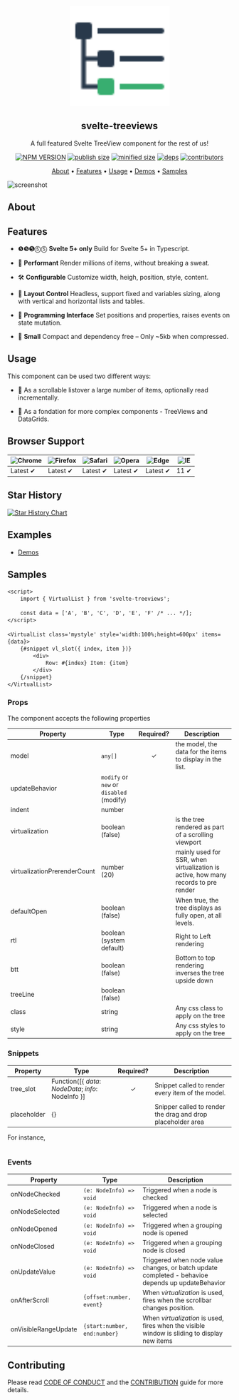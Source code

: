 <p align="center"><img src="./static/favicon.svg" alt="Logo" width="225"></p>
<h2 align="center">svelte-treeviews</h2>
<p align="center">A full featured Svelte TreeView component for the rest of us!</p>

<p align="center">
  <a href="https://badgen.net/npm/v/svelte-treeviews"><img src="https://badgen.net/npm/v/svelte-treeviews" alt="NPM VERSION"></a>
  <a href="https://badgen.net/packagephobia/publish/svelte-treeviews"><img src="https://badgen.net/packagephobia/publish/svelte-treeviews" alt="publish size"></a>
  <a href="https://badgen.net/packagephobia/publish/svelte-treeviews"><img src="https://orefalo.github.io/svelte-treeviews/minified-size-badge.svg" alt="minified size"></a>
    <a href="https://orefalo.github.io/svelte-treeviews/minified-size-badge.svg"><img src="https://badgen.net/bundlephobia/dependency-count/svelte-treeviews" alt="deps"></a>
      <a href="https://badgen.net/github/contributors/orefalo/svelte-treeviews"><img src="https://badgen.net/github/contributors/orefalo/svelte-treeviews" alt="contributors"></a>
</p>
<p align="center">
  <a href="#about">About</a> •
  <a href="#features">Features</a> •
  <a href="#usage">Usage</a> •
  <a href="#demos">Demos</a> •
  <a href="#samples">Samples</a>
</p>


![screenshot](./static/screenshot.png)



## About



## Features

- ❺❺➎⓹⓹ **Svelte 5+ only**
  Build for Svelte 5+ in Typescript.

- 🚀 **Performant**
  Render millions of items, without breaking a sweat.

- 🛠 **Configurable**
  Customize width, heigh, position, style, content.
  
- 💠 **Layout Control**
  Headless, support fixed and variables sizing, along with vertical and horizontal lists and tables.

- 🧩 **Programming Interface**
  Set positions and properties, raises events on state mutation.

- 💼 **Small**
  Compact and dependency free – Only ~5kb when compressed.

## Usage

This component can be used two different ways:

- 🤖 As a scrollable listover a large number of items, optionally read incrementally.

- 🧠 As a fondation for more complex components - TreeViews and DataGrids.

## Browser Support

| ![Chrome](https://raw.github.com/alrra/browser-logos/master/src/chrome/chrome_48x48.png) | ![Firefox](https://raw.github.com/alrra/browser-logos/master/src/firefox/firefox_48x48.png) | ![Safari](https://raw.github.com/alrra/browser-logos/master/src/safari/safari_48x48.png) | ![Opera](https://raw.github.com/alrra/browser-logos/master/src/opera/opera_48x48.png) | ![Edge](https://raw.github.com/alrra/browser-logos/master/src/edge/edge_48x48.png) | ![IE](https://raw.github.com/alrra/browser-logos/master/src/archive/internet-explorer_9-11/internet-explorer_9-11_48x48.png) |
| ---------------------------------------------------------------------------------------- | ------------------------------------------------------------------------------------------- | ---------------------------------------------------------------------------------------- | ------------------------------------------------------------------------------------- | ---------------------------------------------------------------------------------- | ---------------------------------------------------------------------------------------------------------------------------- |
| Latest ✔                                                                                | Latest ✔                                                                                   | Latest ✔                                                                                | Latest ✔                                                                             | Latest ✔                                                                          | 11 ✔                                                                                                                        |

## Star History

[![Star History Chart](https://api.star-history.com/svg?repos=orefalo/svelte-treeviews&type=Date)](https://star-history.com/#orefalo/svelte-treeviews&Date)

## Examples

- [Demos](https://orefalo.github.io/svelte-treeviews/)

## Samples

```svelte
<script>
	import { VirtualList } from 'svelte-treeviews';

	const data = ['A', 'B', 'C', 'D', 'E', 'F' /* ... */];
</script>

<VirtualList class='mystyle' style='width:100%;height=600px' items={data}>
	{#snippet vl_slot({ index, item })}
		<div>
			Row: #{index} Item: {item}
		</div>
	{/snippet}
</VirtualList>
```

### Props

The component accepts the following properties

| Property          | Type        | Required? | Description  |
| ----------------- | ----------- | :-------: | ------------ |
| model | `any[]` | ✓ | the model, the data for the items to display in the list. |
| updateBehavior                 | `modify` or `new` or `disabled` (modify) |           |                                                              |
| indent                         | number                                   |           |                                                              |
| virtualization               | boolean (false)                          |           | is the tree rendered as part of a scrolling viewport         |
| virtualizationPrerenderCount | number (20)                              |           | mainly used for SSR, when virtualization is active, how many records to pre render |
| defaultOpen                  | boolean (false) |           | When true, the tree displays as fully open, at all levels. |
| rtl                          | boolean (system default)                 |           | Right to Left rendering                                      |
| btt                          | boolean (false)                          |           | Bottom to top rendering inverses the tree upside down        |
| treeLine                     | boolean (false)                          |           |                                                              |
| class                          | string |           | Any css class to apply on the tree                           |
| style                          | string |           | Any css styles to apply on the tree                          |

### Snippets

| Property    | Type                                                | Required? | Description                                                 |
| ----------- | --------------------------------------------------- | :-------: | ----------------------------------------------------------- |
| tree_slot   | Function([{ *data*: *NodeData*; *info*: NodeInfo }] |     ✓     | Snippet called to render every item of the model.           |
| placeholder | {}                                                  |           | Snipper called to render the drag and drop placeholder area |

For instance,

```svelte

```

### Events

| Property             | Type                         | Description                                                  |
| -------------------- | ---------------------------- | ------------------------------------------------------------ |
| onNodeChecked        | `(e: NodeInfo) => void`      | Triggered when a node is checked                             |
| onNodeSelected       | `(e: NodeInfo) => void`      | Triggered when a node is selected                            |
| onNodeOpened         | `(e: NodeInfo) => void`      | Triggered when a grouping node is opened                     |
| onNodeClosed         | `(e: NodeInfo) => void`      | Triggered when a grouping node is closed                     |
| onUpdateValue        | `(e: NodeInfo) => void`      | Triggered when node value changes, or batch update completed - behavioe depends up updateBehavior |
| onAfterScroll        | `{offset:number, event}`     | When *virtualization* is used, fires when the scrollbar changes position. |
| onVisibleRangeUpdate | `{start:number, end:number}` | When *virtualization* is used, fires when the visible window is sliding to display new items |

## Contributing

Please read [CODE OF CONDUCT](CODE_OF_CONDUCT.md) and the [CONTRIBUTION](CONTRIBUTING.md) guide for more details.
